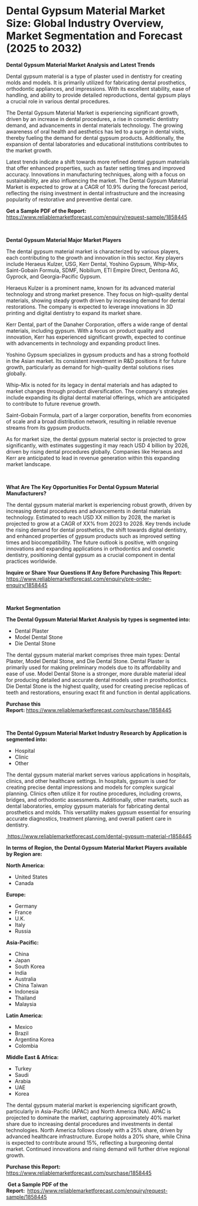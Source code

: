 <p><h1>Dental Gypsum Material Market Size: Global Industry Overview, Market Segmentation and Forecast (2025 to 2032)</h1></p><p><strong>Dental Gypsum Material Market Analysis and Latest Trends</strong></p>
<p><p>Dental gypsum material is a type of plaster used in dentistry for creating molds and models. It is primarily utilized for fabricating dental prosthetics, orthodontic appliances, and impressions. With its excellent stability, ease of handling, and ability to provide detailed reproductions, dental gypsum plays a crucial role in various dental procedures.</p><p>The Dental Gypsum Material Market is experiencing significant growth, driven by an increase in dental procedures, a rise in cosmetic dentistry demand, and advancements in dental materials technology. The growing awareness of oral health and aesthetics has led to a surge in dental visits, thereby fueling the demand for dental gypsum products. Additionally, the expansion of dental laboratories and educational institutions contributes to the market growth.</p><p>Latest trends indicate a shift towards more refined dental gypsum materials that offer enhanced properties, such as faster setting times and improved accuracy. Innovations in manufacturing techniques, along with a focus on sustainability, are also influencing the market. The Dental Gypsum Material Market is expected to grow at a CAGR of 10.9% during the forecast period, reflecting the rising investment in dental infrastructure and the increasing popularity of restorative and preventive dental care.</p></p>
<p><strong>Get a Sample PDF of the Report:&nbsp;</strong> <a href="https://www.reliablemarketforecast.com/enquiry/request-sample/1858445?utm_campaign=3228&utm_medium=2&utm_source=Github&utm_content=ia&utm_term=14042025&utm_id=dental-gypsum-material">https://www.reliablemarketforecast.com/enquiry/request-sample/1858445</a></p>
<p>&nbsp;</p>
<p><strong>Dental Gypsum Material Major Market Players</strong></p>
<p><p>The dental gypsum material market is characterized by various players, each contributing to the growth and innovation in this sector. Key players include Heraeus Kulzer, USG, Kerr Dental, Yoshino Gypsum, Whip-Mix, Saint-Gobain Formula, SDMF, Nobilium, ETI Empire Direct, Dentona AG, Gyprock, and Georgia-Pacific Gypsum.</p><p>Heraeus Kulzer is a prominent name, known for its advanced material technology and strong market presence. They focus on high-quality dental materials, showing steady growth driven by increasing demand for dental restorations. The company is expected to leverage innovations in 3D printing and digital dentistry to expand its market share.</p><p>Kerr Dental, part of the Danaher Corporation, offers a wide range of dental materials, including gypsum. With a focus on product quality and innovation, Kerr has experienced significant growth, expected to continue with advancements in technology and expanding product lines.</p><p>Yoshino Gypsum specializes in gypsum products and has a strong foothold in the Asian market. Its consistent investment in R&D positions it for future growth, particularly as demand for high-quality dental solutions rises globally.</p><p>Whip-Mix is noted for its legacy in dental materials and has adapted to market changes through product diversification. The company's strategies include expanding its digital dental material offerings, which are anticipated to contribute to future revenue growth.</p><p>Saint-Gobain Formula, part of a larger corporation, benefits from economies of scale and a broad distribution network, resulting in reliable revenue streams from its gypsum products.</p><p>As for market size, the dental gypsum material sector is projected to grow significantly, with estimates suggesting it may reach USD 4 billion by 2026, driven by rising dental procedures globally. Companies like Heraeus and Kerr are anticipated to lead in revenue generation within this expanding market landscape.</p></p>
<p>&nbsp;</p>
<p><strong>What Are The Key Opportunities For Dental Gypsum Material Manufacturers?</strong></p>
<p><p>The dental gypsum material market is experiencing robust growth, driven by increasing dental procedures and advancements in dental materials technology. Estimated to reach USD XX million by 2028, the market is projected to grow at a CAGR of XX% from 2023 to 2028. Key trends include the rising demand for dental prosthetics, the shift towards digital dentistry, and enhanced properties of gypsum products such as improved setting times and biocompatibility. The future outlook is positive, with ongoing innovations and expanding applications in orthodontics and cosmetic dentistry, positioning dental gypsum as a crucial component in dental practices worldwide.</p></p>
<p><strong>Inquire or Share Your Questions If Any Before Purchasing This Report:</strong> <a href="https://www.reliablemarketforecast.com/enquiry/pre-order-enquiry/1858445?utm_campaign=3228&utm_medium=2&utm_source=Github&utm_content=ia&utm_term=14042025&utm_id=dental-gypsum-material">https://www.reliablemarketforecast.com/enquiry/pre-order-enquiry/1858445</a></p>
<p>&nbsp;</p>
<p><strong>Market Segmentation</strong></p>
<p><strong>The Dental Gypsum Material Market Analysis by types is segmented into:</strong></p>
<p><ul><li>Dental Plaster</li><li>Model Dental Stone</li><li>Die Dental Stone</li></ul></p>
<p><p>The dental gypsum material market comprises three main types: Dental Plaster, Model Dental Stone, and Die Dental Stone. Dental Plaster is primarily used for making preliminary models due to its affordability and ease of use. Model Dental Stone is a stronger, more durable material ideal for producing detailed and accurate dental models used in prosthodontics. Die Dental Stone is the highest quality, used for creating precise replicas of teeth and restorations, ensuring exact fit and function in dental applications.</p></p>
<p><strong>Purchase this Report:&nbsp;</strong><a href="https://www.reliablemarketforecast.com/purchase/1858445?utm_campaign=3228&utm_medium=2&utm_source=Github&utm_content=ia&utm_term=14042025&utm_id=dental-gypsum-material">https://www.reliablemarketforecast.com/purchase/1858445</a></p>
<p>&nbsp;</p>
<p><strong>The Dental Gypsum Material Market Industry Research by Application is segmented into:</strong></p>
<p><ul><li>Hospital</li><li>Clinic</li><li>Other</li></ul></p>
<p><p>The dental gypsum material market serves various applications in hospitals, clinics, and other healthcare settings. In hospitals, gypsum is used for creating precise dental impressions and models for complex surgical planning. Clinics often utilize it for routine procedures, including crowns, bridges, and orthodontic assessments. Additionally, other markets, such as dental laboratories, employ gypsum materials for fabricating dental prosthetics and molds. This versatility makes gypsum essential for ensuring accurate diagnostics, treatment planning, and overall patient care in dentistry.</p></p>
<p><a href="https://www.reliablemarketforecast.com/dental-gypsum-material-r1858445?utm_campaign=3228&utm_medium=2&utm_source=Github&utm_content=ia&utm_term=14042025&utm_id=dental-gypsum-material">&nbsp;https://www.reliablemarketforecast.com/dental-gypsum-material-r1858445</a></p>
<p><strong>In terms of Region, the Dental Gypsum Material Market Players available by Region are:</strong></p>
<p>
    <p> <strong> North America: </strong>
        <ul>
            <li>United States</li>
            <li>Canada</li>
        </ul>
        </p> 
    <p> <strong> Europe: </strong>
        <ul>
            <li>Germany</li>
            <li>France</li>
            <li>U.K.</li>
            <li>Italy</li>
            <li>Russia</li>
        </ul>
        </p> 
    <p> <strong> Asia-Pacific: </strong>
        <ul>
            <li>China</li>
            <li>Japan</li>
            <li>South Korea</li>
            <li>India</li>
            <li>Australia</li>
            <li>China Taiwan</li>
            <li>Indonesia</li>
            <li>Thailand</li>
            <li>Malaysia</li>
        </ul>
        </p> 
    <p> <strong> Latin America: </strong>
        <ul>
            <li>Mexico</li>
            <li>Brazil</li>
            <li>Argentina Korea</li>
            <li>Colombia</li>
        </ul>
        </p> 
    <p> <strong> Middle East & Africa: </strong>
        <ul>
            <li>Turkey</li>
            <li>Saudi</li>
            <li>Arabia</li>
            <li>UAE</li>
            <li>Korea</li>
        </ul>
    </p>
    </p>
<p><p>The dental gypsum material market is experiencing significant growth, particularly in Asia-Pacific (APAC) and North America (NA). APAC is projected to dominate the market, capturing approximately 40% market share due to increasing dental procedures and investments in dental technologies. North America follows closely with a 25% share, driven by advanced healthcare infrastructure. Europe holds a 20% share, while China is expected to contribute around 15%, reflecting a burgeoning dental market. Continued innovations and rising demand will further drive regional growth.</p></p>
<p><strong>Purchase this Report: </strong><a href="https://www.reliablemarketforecast.com/purchase/1858445?utm_campaign=3228&utm_medium=2&utm_source=Github&utm_content=ia&utm_term=14042025&utm_id=dental-gypsum-material">https://www.reliablemarketforecast.com/purchase/1858445</a></p>
<p>&nbsp;<strong>Get a Sample PDF of the Report:&nbsp;&nbsp;</strong><a href="https://www.reliablemarketforecast.com/enquiry/request-sample/1858445?utm_campaign=3228&utm_medium=2&utm_source=Github&utm_content=ia&utm_term=14042025&utm_id=dental-gypsum-material">https://www.reliablemarketforecast.com/enquiry/request-sample/1858445</a></p>
<p><strong></strong></p>
<p><p></p><p></p><p></p></p>